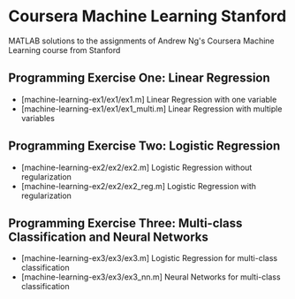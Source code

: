 # Coursera Machine Learning Stanford
MATLAB solutions to the assignments of Andrew Ng's Coursera Machine Learning course from Stanford

## Programming Exercise One: Linear Regression
* [machine-learning-ex1/ex1/ex1.m] Linear Regression with one variable
* [machine-learning-ex1/ex1/ex1_multi.m] Linear Regression with multiple variables
  
## Programming Exercise Two: Logistic Regression
* [machine-learning-ex2/ex2/ex2.m] Logistic Regression without regularization
* [machine-learning-ex2/ex2/ex2_reg.m] Logistic Regression with regularization

## Programming Exercise Three: Multi-class Classification and Neural Networks
* [machine-learning-ex3/ex3/ex3.m] Logistic Regression for multi-class classification
* [machine-learning-ex3/ex3/ex3_nn.m] Neural Networks for multi-class classification
